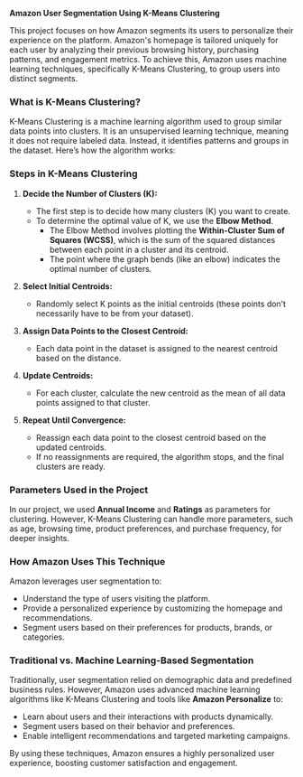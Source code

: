 **Amazon User Segmentation Using K-Means Clustering**

This project focuses on how Amazon segments its users to personalize their experience on the platform. Amazon's homepage is tailored uniquely for each user by analyzing their previous browsing history, purchasing patterns, and engagement metrics. To achieve this, Amazon uses machine learning techniques, specifically K-Means Clustering, to group users into distinct segments.

### What is K-Means Clustering?

K-Means Clustering is a machine learning algorithm used to group similar data points into clusters. It is an unsupervised learning technique, meaning it does not require labeled data. Instead, it identifies patterns and groups in the dataset. Here’s how the algorithm works: 

### Steps in K-Means Clustering

1. **Decide the Number of Clusters (K):**

   - The first step is to decide how many clusters (K) you want to create.
   - To determine the optimal value of K, we use the **Elbow Method**.
     - The Elbow Method involves plotting the **Within-Cluster Sum of Squares (WCSS)**, which is the sum of the squared distances between each point in a cluster and its centroid.
     - The point where the graph bends (like an elbow) indicates the optimal number of clusters.

2. **Select Initial Centroids:**

   - Randomly select K points as the initial centroids (these points don’t necessarily have to be from your dataset).

3. **Assign Data Points to the Closest Centroid:**

   - Each data point in the dataset is assigned to the nearest centroid based on the distance.

4. **Update Centroids:**

   - For each cluster, calculate the new centroid as the mean of all data points assigned to that cluster.

5. **Repeat Until Convergence:**

   - Reassign each data point to the closest centroid based on the updated centroids.
   - If no reassignments are required, the algorithm stops, and the final clusters are ready.

### Parameters Used in the Project

In our project, we used **Annual Income** and **Ratings** as parameters for clustering. However, K-Means Clustering can handle more parameters, such as age, browsing time, product preferences, and purchase frequency, for deeper insights.

### How Amazon Uses This Technique

Amazon leverages user segmentation to:

- Understand the type of users visiting the platform.
- Provide a personalized experience by customizing the homepage and recommendations.
- Segment users based on their preferences for products, brands, or categories.

### Traditional vs. Machine Learning-Based Segmentation

Traditionally, user segmentation relied on demographic data and predefined business rules. However, Amazon uses advanced machine learning algorithms like K-Means Clustering and tools like **Amazon Personalize** to:

- Learn about users and their interactions with products dynamically.
- Segment users based on their behavior and preferences.
- Enable intelligent recommendations and targeted marketing campaigns.

By using these techniques, Amazon ensures a highly personalized user experience, boosting customer satisfaction and engagement.
